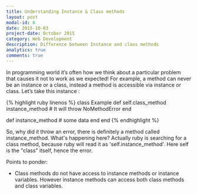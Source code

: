 ```yaml
---
title: Understanding Instance & Class methods
layout: post
modal-id: 6
date: 2015-10-03
project-date: October 2015
category: Web Development
description: Difference between Instance and class methods
analytics: true
comments: true
---
```


In programming world it’s often how we think about a particular problem that causes it not to work as we expected!
For example, a method can never be an instance or a class, instead a method is accessible via instance or class.
Let’s take this instance :

{% highlight ruby linenos %}
class Example
  def self.class_method
    instance_method # It will throw NoMethodError
  end

  def instance_method
    # some data
  end
end
{% endhighlight %}


So, why did it throw an error, there is definitely a method called instance_method. What's happening here? Actually ruby is searching for a class method, because ruby will read it as 'self.instance_method'. Here self is the "class" itself, hence the error.

Points to ponder:

  - Class methods do not have access to instance methods or instance variables. However instance methods can access both class methods and class variables.
